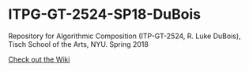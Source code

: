 # ITPG-GT-2524-SP18-DuBois
Repository for Algorithmic Composition (ITP-GT-2524, R. Luke DuBois), Tisch School of the Arts, NYU. Spring 2018

[Check out the Wiki](../../wiki)
